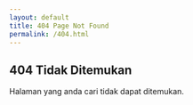 ```yaml
---
layout: default
title: 404 Page Not Found
permalink: /404.html
---
```

<h2>404 Tidak Ditemukan</h2>
<p>Halaman yang anda cari tidak dapat ditemukan.</p>
